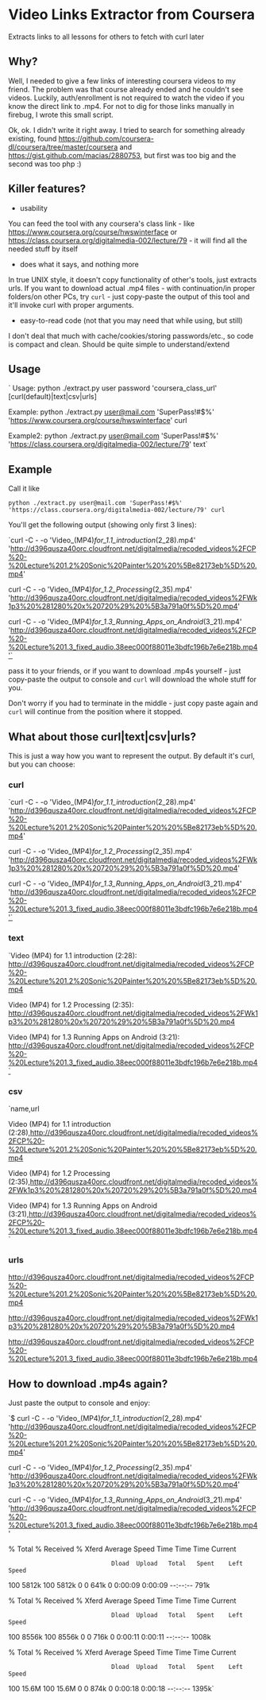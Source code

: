 Video Links Extractor from Coursera
==============================

Extracts links to all lessons for others to fetch with curl later

## Why?
Well, I needed to give a few links of interesting coursera videos to my friend. The problem was that course already ended and he couldn't see videos. Luckily, auth/enrollment is not required to watch the video if you know the direct link to .mp4. For not to dig for those links manually in firebug, I wrote this small script.

Ok, ok. I didn't write it right away. I tried to search for something already existing, found https://github.com/coursera-dl/coursera/tree/master/coursera and https://gist.github.com/macias/2880753, but first was too big and the second was too php :)

## Killer features?
* usability 

You can feed the tool with any coursera's class link - like https://www.coursera.org/course/hwswinterface or https://class.coursera.org/digitalmedia-002/lecture/79 - it will find all the needed stuff by itself

* does what it says, and nothing more

In true UNIX style, it doesn't copy functionality of other's tools, just extracts urls. If you want to download actual .mp4 files - with continuation/in proper folders/on other PCs, try `curl` - just copy-paste the output of this tool and it'll invoke curl with proper arguments.

* easy-to-read code (not that you may need that while using, but still)

I don't deal that much with cache/cookies/storing passwords/etc., so code is compact and clean. Should be quite simple to understand/extend

## Usage
`  Usage: python ./extract.py user password 'coursera_class_url' [curl(default)|text|csv|urls]

  Example:  python ./extract.py user@mail.com 'SuperPass!#$%' 'https://www.coursera.org/course/hwswinterface' curl

  Example2: python ./extract.py user@mail.com 'SuperPass!#$%' 'https://class.coursera.org/digitalmedia-002/lecture/79' text`

## Example
Call it like 

`python ./extract.py user@mail.com 'SuperPass!#$%' 'https://class.coursera.org/digitalmedia-002/lecture/79' curl`

You'll get the following output (showing only first 3 lines):

`curl -C - -o 'Video_(MP4)_for_1.1_introduction_(2_28).mp4' 'http://d396qusza40orc.cloudfront.net/digitalmedia/recoded_videos%2FCP%20-%20Lecture%201.2%20Sonic%20Painter%20%20%5Be82173eb%5D%20.mp4'

curl -C - -o 'Video_(MP4)_for_1.2_Processing_(2_35).mp4' 'http://d396qusza40orc.cloudfront.net/digitalmedia/recoded_videos%2FWk1p3%20%281280%20x%20720%29%20%5B3a791a0f%5D%20.mp4'

curl -C - -o 'Video_(MP4)_for_1.3_Running_Apps_on_Android_(3_21).mp4' 'http://d396qusza40orc.cloudfront.net/digitalmedia/recoded_videos%2FCP%20-%20Lecture%201.3_fixed_audio.38eec000f88011e3bdfc196b7e6e218b.mp4'`

pass it to your friends, or if you want to download .mp4s yourself - just copy-paste the output to console and `curl` will download the whole stuff for you. 

Don't worry if you had to terminate in the middle - just copy paste again and `curl` will continue from the position where it stopped.

## What about those curl|text|csv|urls?
This is just a way how you want to represent the output. By default it's curl, but you can choose:
### curl
`curl -C - -o 'Video_(MP4)_for_1.1_introduction_(2_28).mp4' 'http://d396qusza40orc.cloudfront.net/digitalmedia/recoded_videos%2FCP%20-%20Lecture%201.2%20Sonic%20Painter%20%20%5Be82173eb%5D%20.mp4'

curl -C - -o 'Video_(MP4)_for_1.2_Processing_(2_35).mp4' 'http://d396qusza40orc.cloudfront.net/digitalmedia/recoded_videos%2FWk1p3%20%281280%20x%20720%29%20%5B3a791a0f%5D%20.mp4'

curl -C - -o 'Video_(MP4)_for_1.3_Running_Apps_on_Android_(3_21).mp4' 'http://d396qusza40orc.cloudfront.net/digitalmedia/recoded_videos%2FCP%20-%20Lecture%201.3_fixed_audio.38eec000f88011e3bdfc196b7e6e218b.mp4'`
### text
`Video (MP4) for 1.1 introduction (2:28): http://d396qusza40orc.cloudfront.net/digitalmedia/recoded_videos%2FCP%20-%20Lecture%201.2%20Sonic%20Painter%20%20%5Be82173eb%5D%20.mp4

Video (MP4) for 1.2 Processing (2:35): http://d396qusza40orc.cloudfront.net/digitalmedia/recoded_videos%2FWk1p3%20%281280%20x%20720%29%20%5B3a791a0f%5D%20.mp4

Video (MP4) for 1.3 Running Apps on Android (3:21): http://d396qusza40orc.cloudfront.net/digitalmedia/recoded_videos%2FCP%20-%20Lecture%201.3_fixed_audio.38eec000f88011e3bdfc196b7e6e218b.mp4`
### csv
`name,url

Video (MP4) for 1.1 introduction (2:28),http://d396qusza40orc.cloudfront.net/digitalmedia/recoded_videos%2FCP%20-%20Lecture%201.2%20Sonic%20Painter%20%20%5Be82173eb%5D%20.mp4

Video (MP4) for 1.2 Processing (2:35),http://d396qusza40orc.cloudfront.net/digitalmedia/recoded_videos%2FWk1p3%20%281280%20x%20720%29%20%5B3a791a0f%5D%20.mp4

Video (MP4) for 1.3 Running Apps on Android (3:21),http://d396qusza40orc.cloudfront.net/digitalmedia/recoded_videos%2FCP%20-%20Lecture%201.3_fixed_audio.38eec000f88011e3bdfc196b7e6e218b.mp4
`
### urls
http://d396qusza40orc.cloudfront.net/digitalmedia/recoded_videos%2FCP%20-%20Lecture%201.2%20Sonic%20Painter%20%20%5Be82173eb%5D%20.mp4

http://d396qusza40orc.cloudfront.net/digitalmedia/recoded_videos%2FWk1p3%20%281280%20x%20720%29%20%5B3a791a0f%5D%20.mp4

http://d396qusza40orc.cloudfront.net/digitalmedia/recoded_videos%2FCP%20-%20Lecture%201.3_fixed_audio.38eec000f88011e3bdfc196b7e6e218b.mp4

## How to download .mp4s again?
Just paste the output to console and enjoy:

`$ curl -C - -o 'Video_(MP4)_for_1.1_introduction_(2_28).mp4' 'http://d396qusza40orc.cloudfront.net/digitalmedia/recoded_videos%2FCP%20-%20Lecture%201.2%20Sonic%20Painter%20%20%5Be82173eb%5D%20.mp4'

curl -C - -o 'Video_(MP4)_for_1.2_Processing_(2_35).mp4' 'http://d396qusza40orc.cloudfront.net/digitalmedia/recoded_videos%2FWk1p3%20%281280%20x%20720%29%20%5B3a791a0f%5D%20.mp4'

curl -C - -o 'Video_(MP4)_for_1.3_Running_Apps_on_Android_(3_21).mp4' 'http://d396qusza40orc.cloudfront.net/digitalmedia/recoded_videos%2FCP%20-%20Lecture%201.3_fixed_audio.38eec000f88011e3bdfc196b7e6e218b.mp4'

  % Total    % Received % Xferd  Average Speed   Time    Time     Time  Current

                                 Dload  Upload   Total   Spent    Left  Speed

100 5812k  100 5812k    0     0   641k      0  0:00:09  0:00:09 --:--:--  791k

  % Total    % Received % Xferd  Average Speed   Time    Time     Time  Current

                                 Dload  Upload   Total   Spent    Left  Speed

100 8556k  100 8556k    0     0   716k      0  0:00:11  0:00:11 --:--:-- 1008k

  % Total    % Received % Xferd  Average Speed   Time    Time     Time  Current

                                 Dload  Upload   Total   Spent    Left  Speed

100 15.6M  100 15.6M    0     0   874k      0  0:00:18  0:00:18 --:--:-- 1395k`
